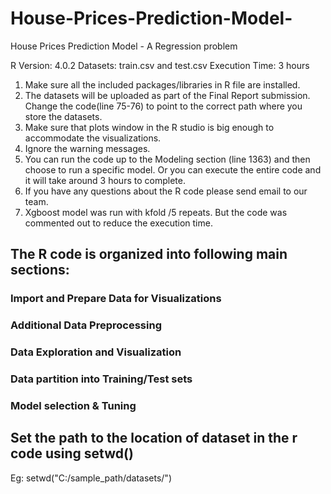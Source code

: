 # House-Prices-Prediction-Model-
  House Prices Prediction Model - A Regression problem

  R Version:	 4.0.2
  Datasets: 	 train.csv and test.csv
  Execution Time: 3 hours
  1.	Make sure all the included packages/libraries in R file are installed.
  2.	The datasets will be uploaded as part of the Final Report submission. Change the code(line 75-76) to point to the correct path where you store the datasets.
  3.	Make sure that plots window in the R studio is big enough to accommodate the visualizations.
  4.	Ignore the warning messages.
  5.	You can run the code up to the Modeling section (line 1363) and then choose to run a specific model. Or you can execute the entire code and it will take around 3 hours to complete.
  6.	If you have any questions about the R code please send email to our team.
  7.	Xgboost model was run with kfold /5 repeats. But the code was commented out to reduce the execution time.
 
## The R code is organized into following main sections:
 ### Import and Prepare Data for Visualizations
 ### Additional Data Preprocessing
 ### Data Exploration and Visualization
 ### Data partition into Training/Test sets
 ### Model selection & Tuning
 
## Set the path to the location of dataset in the r code using setwd() 
  Eg: setwd("C:/sample_path/datasets/")


